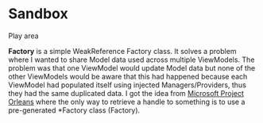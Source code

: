 # Sandbox
Play area

**Factory** is a simple WeakReference Factory class. It solves a problem where I wanted to share Model data used across multiple ViewModels. The problem was that one ViewModel would update Model data but none of the other ViewModels would be aware that this had happened because each ViewModel had populated itself using injected Managers/Providers, thus they had the same duplicated data. I got the idea from [Microsoft Project Orleans](https://github.com/dotnet/orleans) where the only way to retrieve a handle to something is to use a pre-generated *Factory class (<Model name>Factory).
